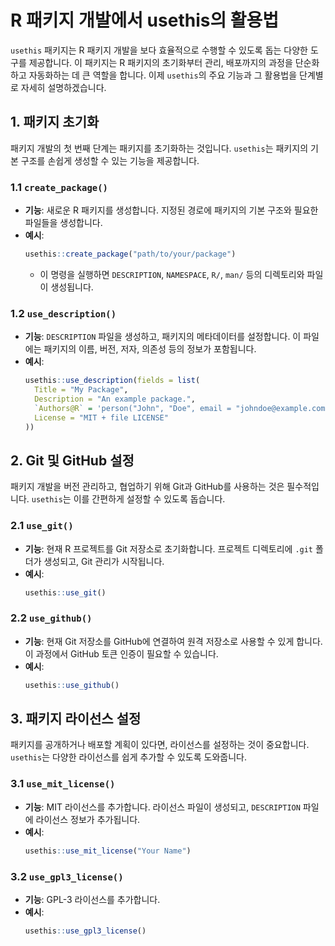 
# R 패키지 개발에서 usethis의 활용법

`usethis` 패키지는 R 패키지 개발을 보다 효율적으로 수행할 수 있도록 돕는 다양한 도구를 제공합니다. 이 패키지는 R 패키지의 초기화부터 관리, 배포까지의 과정을 단순화하고 자동화하는 데 큰 역할을 합니다. 이제 `usethis`의 주요 기능과 그 활용법을 단계별로 자세히 설명하겠습니다.

## 1. 패키지 초기화

패키지 개발의 첫 번째 단계는 패키지를 초기화하는 것입니다. `usethis`는 패키지의 기본 구조를 손쉽게 생성할 수 있는 기능을 제공합니다.

### 1.1 `create_package()`
- **기능**: 새로운 R 패키지를 생성합니다. 지정된 경로에 패키지의 기본 구조와 필요한 파일들을 생성합니다.
- **예시**:
  ```r
  usethis::create_package("path/to/your/package")
  ```
  - 이 명령을 실행하면 `DESCRIPTION`, `NAMESPACE`, `R/`, `man/` 등의 디렉토리와 파일이 생성됩니다.

### 1.2 `use_description()`
- **기능**: `DESCRIPTION` 파일을 생성하고, 패키지의 메타데이터를 설정합니다. 이 파일에는 패키지의 이름, 버전, 저자, 의존성 등의 정보가 포함됩니다.
- **예시**:
  ```r
  usethis::use_description(fields = list(
    Title = "My Package",
    Description = "An example package.",
    `Authors@R` = 'person("John", "Doe", email = "johndoe@example.com", role = c("aut", "cre"))',
    License = "MIT + file LICENSE"
  ))
  ```

## 2. Git 및 GitHub 설정

패키지 개발을 버전 관리하고, 협업하기 위해 Git과 GitHub를 사용하는 것은 필수적입니다. `usethis`는 이를 간편하게 설정할 수 있도록 돕습니다.

### 2.1 `use_git()`
- **기능**: 현재 R 프로젝트를 Git 저장소로 초기화합니다. 프로젝트 디렉토리에 `.git` 폴더가 생성되고, Git 관리가 시작됩니다.
- **예시**:
  ```r
  usethis::use_git()
  ```

### 2.2 `use_github()`
- **기능**: 현재 Git 저장소를 GitHub에 연결하여 원격 저장소로 사용할 수 있게 합니다. 이 과정에서 GitHub 토큰 인증이 필요할 수 있습니다.
- **예시**:
  ```r
  usethis::use_github()
  ```

## 3. 패키지 라이선스 설정

패키지를 공개하거나 배포할 계획이 있다면, 라이선스를 설정하는 것이 중요합니다. `usethis`는 다양한 라이선스를 쉽게 추가할 수 있도록 도와줍니다.

### 3.1 `use_mit_license()`
- **기능**: MIT 라이선스를 추가합니다. 라이선스 파일이 생성되고, `DESCRIPTION` 파일에 라이선스 정보가 추가됩니다.
- **예시**:
  ```r
  usethis::use_mit_license("Your Name")
  ```

### 3.2 `use_gpl3_license()`
- **기능**: GPL-3 라이선스를 추가합니다.
- **예시**:
  ```r
  usethis::use_gpl3_license()
  ```


